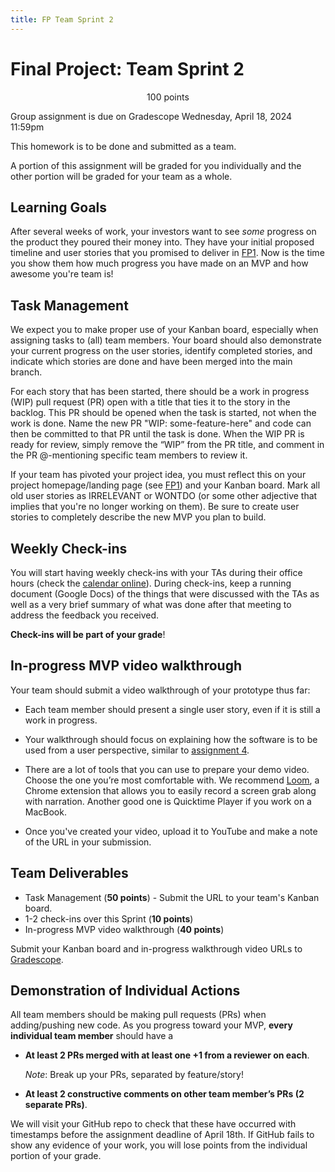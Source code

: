 ```yaml
---
title: FP Team Sprint 2
---
```


# Final Project: Team Sprint 2

<p style="text-align: center;">
100 points<br/>

Group assignment is due on Gradescope Wednesday, April 18, 2024 11:59pm<br/>

This homework is to be done and submitted as a team.<br/>

A portion of this assignment will be graded for you individually and the other
portion will be graded for your team as a whole.<br/>
</p>

## Learning Goals

After several weeks of work, your investors want to see *some* progress on the product they poured their money into. They have your initial proposed timeline and user stories that you promised to deliver in [FP1](https://cmu-17-356.github.io/assignments/FP1/). Now is the time you show them how much progress you have made on an MVP and how awesome you're team is!

## Task Management

We expect you to make proper use of your Kanban board, especially when assigning tasks to (all) team members. Your board should also demonstrate your current progress on the user stories, identify completed stories, and indicate which stories are done and have been merged into the main branch.

For each story that has been started, there should be a work in progress (WIP) pull request (PR) open with a title that ties it to the story in the backlog. This PR should be opened when the task is started, not when the work is done. Name the new PR "WIP: some-feature-here" and code can then be committed to that PR until the task is done. When the WIP PR is ready for review, simply remove the “WIP” from the PR title, and comment in the PR @-mentioning specific team members to review it.

If your team has pivoted your project idea, you must reflect this on your project homepage/landing page (see [FP1](https://cmu-17-356.github.io/assignments/FP1/)) and your Kanban board. Mark all old user stories as IRRELEVANT or WONTDO (or some other adjective that implies that you're no longer working on them). Be sure to create user stories to completely describe the new MVP you plan to build.

## Weekly Check-ins

You will start having weekly check-ins with your TAs during their office hours (check the [calendar online](https://cmu-17-356.github.io/)). During check-ins, keep a running document (Google Docs) of the things that were discussed with the TAs as well as a very brief summary of what was done after that meeting to address the feedback you received.

**Check-ins will be part of your grade**!

## In-progress MVP video walkthrough

Your team should submit a video walkthrough of your prototype thus far:
  - Each team member should present a single user story, even if it is still a work in progress.

  - Your walkthrough should focus on explaining how the software is to be used
    from a user perspective, similar to [assignment 4](https://cmu-17-356.github.io/assignments/HW4/).

  - There are a lot of tools that you can use to prepare your demo video.
    Choose the one you’re most comfortable with. We recommend [Loom](https://www.loom.com/),
    a Chrome extension that allows you to easily record a screen grab along
    with narration. Another good one is Quicktime Player if you work on a
    MacBook.

  - Once you've created your video, upload it to YouTube and make a note of
    the URL in your submission.

## Team Deliverables

- Task Management (**50 points**) - Submit the URL to your team's Kanban board.
- 1-2 check-ins over this Sprint (**10 points**)
- In-progress MVP video walkthrough (**40 points**)

Submit your Kanban board and in-progress walkthrough video URLs to [Gradescope](https://www.gradescope.com/courses/704199/assignments/4307652).

## Demonstration of Individual Actions

All team members should be making pull requests (PRs) when adding/pushing new
code. As you progress toward your MVP, **every individual team member** should
have a

- **At least 2 PRs merged with at least one +1 from a reviewer on each**.

    *Note*: Break up your PRs, separated by feature/story!

- **At least 2 constructive comments on other team member’s PRs (2 separate PRs)**.

We will visit your GitHub repo to check that these have occurred with timestamps
before the assignment deadline of April 18th. If GitHub fails to show any evidence
of your work, you will lose points from the individual portion of your grade.
